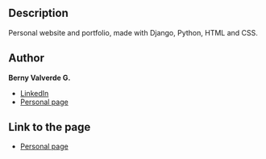 ## Description
Personal website and portfolio, made with Django, Python, HTML and CSS.

## Author
**Berny Valverde G.**

* [LinkedIn](linkedin.com/in/vgberny/)
* [Personal page](https://vgberny.pythonanywhere.com)

## Link to the page
- [Personal page](https://vgberny.pythonanywhere.com)
